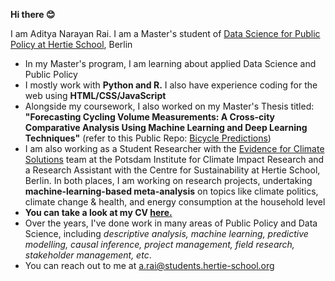 **Hi there 😊**

I am Aditya Narayan Rai. I am a Master's student of [Data Science for Public Policy at Hertie School](https://www.hertie-school.org/en/mds/curriculum), Berlin

- In my Master's program, I am learning about applied Data Science and Public Policy
- I mostly work with **Python and R.** I also have experience coding for the web using **HTML/CSS/JavaScript**
- Alongside my coursework, I also worked on my Master's Thesis titled: **"Forecasting Cycling Volume Measurements: A Cross-city Comparative Analysis Using Machine Learning and Deep Learning Techniques"** (refer to this Public Repo: [Bicycle Predictions](https://github.com/adityanarayan-rai/bicycle-predictions))
- I am also working as a Student Researcher with the [Evidence for Climate Solutions](https://www.pik-potsdam.de/en/institute/departments/climate-economics-and-policy/research/evidence-for-climate-solutions/evidence-for-climate-solutions) team at the Potsdam Institute for Climate Impact Research and a Research Assistant with the Centre for Sustainability at Hertie School, Berlin. In both places, I am working on research projects, undertaking **machine-learning-based meta-analysis** on topics like climate politics, climate change & health, and energy consumption at the household level
- **You can take a look at my CV [here.](https://www.dropbox.com/scl/fi/9aiffjpmyir2k1gigipcq/CV_Aditya_Narayan_Rai_March2025.pdf?rlkey=omwbhkt70hkwc2ijag0jahq6w&st=uul6sx84&dl=0)**
- Over the years, I've done work in many areas of Public Policy and Data Science, including *descriptive analysis, machine learning, predictive modelling, causal inference, project management, field research, stakeholder management, etc*.
- You can reach out to me at a.rai@students.hertie-school.org
